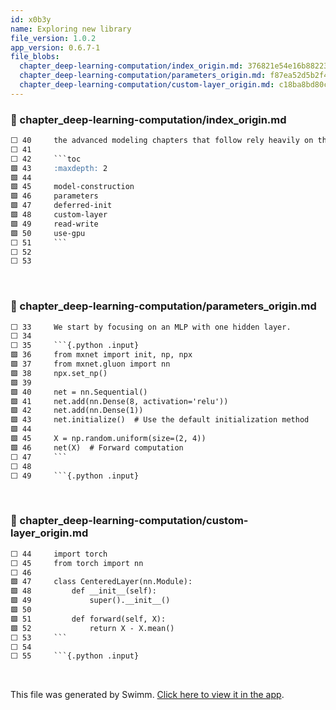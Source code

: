 ```yaml
---
id: x0b3y
name: Exploring new library
file_version: 1.0.2
app_version: 0.6.7-1
file_blobs:
  chapter_deep-learning-computation/index_origin.md: 376821e54e16b88223086400515dea1bb08b850d
  chapter_deep-learning-computation/parameters_origin.md: f87ea52d5b2f4fec8ba15d22d62cad54aab1d0ea
  chapter_deep-learning-computation/custom-layer_origin.md: c18ba8bd80c27c17761c020e47b1e590cb9fc4aa
---
```


<!-- NOTE-swimm-snippet: the lines below link your snippet to Swimm -->
### 📄 chapter_deep-learning-computation/index_origin.md
```markdown
⬜ 40     the advanced modeling chapters that follow rely heavily on these techniques.
⬜ 41     
⬜ 42     ```toc
🟩 43     :maxdepth: 2
🟩 44     
🟩 45     model-construction
🟩 46     parameters
🟩 47     deferred-init
🟩 48     custom-layer
🟩 49     read-write
🟩 50     use-gpu
⬜ 51     ```
⬜ 52     
⬜ 53     
```

<br/>

<!-- NOTE-swimm-snippet: the lines below link your snippet to Swimm -->
### 📄 chapter_deep-learning-computation/parameters_origin.md
```markdown
⬜ 33     We start by focusing on an MLP with one hidden layer.
⬜ 34     
⬜ 35     ```{.python .input}
🟩 36     from mxnet import init, np, npx
🟩 37     from mxnet.gluon import nn
🟩 38     npx.set_np()
🟩 39     
🟩 40     net = nn.Sequential()
🟩 41     net.add(nn.Dense(8, activation='relu'))
🟩 42     net.add(nn.Dense(1))
🟩 43     net.initialize()  # Use the default initialization method
🟩 44     
🟩 45     X = np.random.uniform(size=(2, 4))
🟩 46     net(X)  # Forward computation
⬜ 47     ```
⬜ 48     
⬜ 49     ```{.python .input}
```

<br/>

<!-- NOTE-swimm-snippet: the lines below link your snippet to Swimm -->
### 📄 chapter_deep-learning-computation/custom-layer_origin.md
```markdown
⬜ 44     import torch
⬜ 45     from torch import nn
⬜ 46     
🟩 47     class CenteredLayer(nn.Module):
🟩 48         def __init__(self):
🟩 49             super().__init__()
🟩 50     
🟩 51         def forward(self, X):
🟩 52             return X - X.mean()
⬜ 53     ```
⬜ 54     
⬜ 55     ```{.python .input}
```

<br/>

This file was generated by Swimm. [Click here to view it in the app](https://swimm.io/link?l=c3dpbW0lM0ElMkYlMkZyZXBvcyUyRloybDBhSFZpSlROQkpUTkJaREpzTFhwb0pUTkJKVE5CWkRKc0xXRnAlMkZkb2NzJTJGeDBiM3k=).